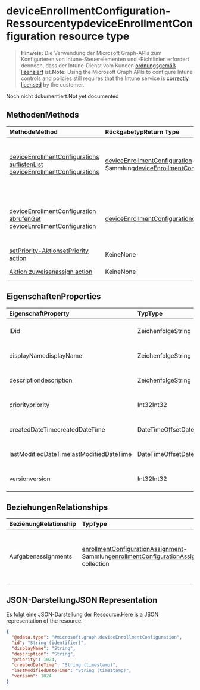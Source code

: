 # <a name="deviceenrollmentconfiguration-resource-type"></a><span data-ttu-id="c28f5-101">deviceEnrollmentConfiguration-Ressourcentyp</span><span class="sxs-lookup"><span data-stu-id="c28f5-101">deviceEnrollmentConfiguration resource type</span></span>

> <span data-ttu-id="c28f5-102">**Hinweis:** Die Verwendung der Microsoft Graph-APIs zum Konfigurieren von Intune-Steuerelementen und -Richtlinien erfordert dennoch, dass der Intune-Dienst vom Kunden [ordnungsgemäß lizenziert](https://go.microsoft.com/fwlink/?linkid=839381) ist.</span><span class="sxs-lookup"><span data-stu-id="c28f5-102">**Note:** Using the Microsoft Graph APIs to configure Intune controls and policies still requires that the Intune service is [correctly licensed](https://go.microsoft.com/fwlink/?linkid=839381) by the customer.</span></span>

<span data-ttu-id="c28f5-103">Noch nicht dokumentiert.</span><span class="sxs-lookup"><span data-stu-id="c28f5-103">Not yet documented</span></span>
## <a name="methods"></a><span data-ttu-id="c28f5-104">Methoden</span><span class="sxs-lookup"><span data-stu-id="c28f5-104">Methods</span></span>
|<span data-ttu-id="c28f5-105">Methode</span><span class="sxs-lookup"><span data-stu-id="c28f5-105">Method</span></span>|<span data-ttu-id="c28f5-106">Rückgabetyp</span><span class="sxs-lookup"><span data-stu-id="c28f5-106">Return Type</span></span>|<span data-ttu-id="c28f5-107">Beschreibung</span><span class="sxs-lookup"><span data-stu-id="c28f5-107">Description</span></span>|
|:---|:---|:---|
|[<span data-ttu-id="c28f5-108">deviceEnrollmentConfigurations auflisten</span><span class="sxs-lookup"><span data-stu-id="c28f5-108">List deviceEnrollmentConfigurations</span></span>](../api/intune_onboarding_deviceenrollmentconfiguration_list.md)|<span data-ttu-id="c28f5-109">[deviceEnrollmentConfiguration](../resources/intune_onboarding_deviceenrollmentconfiguration.md)-Sammlung</span><span class="sxs-lookup"><span data-stu-id="c28f5-109">[deviceEnrollmentConfiguration](../resources/intune_onboarding_deviceenrollmentconfiguration.md) collection</span></span>|<span data-ttu-id="c28f5-110">Auflisten von Eigenschaften und Beziehungen der [deviceEnrollmentConfiguration](../resources/intune_onboarding_deviceenrollmentconfiguration.md)-Objekte.</span><span class="sxs-lookup"><span data-stu-id="c28f5-110">List properties and relationships of the [deviceEnrollmentConfiguration](../resources/intune_onboarding_deviceenrollmentconfiguration.md) objects.</span></span>|
|[<span data-ttu-id="c28f5-111">deviceEnrollmentConfiguration abrufen</span><span class="sxs-lookup"><span data-stu-id="c28f5-111">Get deviceEnrollmentConfiguration</span></span>](../api/intune_onboarding_deviceenrollmentconfiguration_get.md)|[<span data-ttu-id="c28f5-112">deviceEnrollmentConfiguration</span><span class="sxs-lookup"><span data-stu-id="c28f5-112">deviceEnrollmentConfiguration</span></span>](../resources/intune_onboarding_deviceenrollmentconfiguration.md)|<span data-ttu-id="c28f5-113">Lesen von Eigenschaften und Beziehungen des [deviceEnrollmentConfiguration](../resources/intune_onboarding_deviceenrollmentconfiguration.md)-Objekts.</span><span class="sxs-lookup"><span data-stu-id="c28f5-113">Read properties and relationships of the [deviceEnrollmentConfiguration](../resources/intune_onboarding_deviceenrollmentconfiguration.md) object.</span></span>|
|[<span data-ttu-id="c28f5-114">setPriority-Aktion</span><span class="sxs-lookup"><span data-stu-id="c28f5-114">setPriority action</span></span>](../api/intune_onboarding_deviceenrollmentconfiguration_setpriority.md)|<span data-ttu-id="c28f5-115">Keine</span><span class="sxs-lookup"><span data-stu-id="c28f5-115">None</span></span>|<span data-ttu-id="c28f5-116">Noch nicht dokumentiert.</span><span class="sxs-lookup"><span data-stu-id="c28f5-116">Not yet documented</span></span>|
|[<span data-ttu-id="c28f5-117">Aktion zuweisen</span><span class="sxs-lookup"><span data-stu-id="c28f5-117">assign action</span></span>](../api/intune_onboarding_deviceenrollmentconfiguration_assign.md)|<span data-ttu-id="c28f5-118">Keine</span><span class="sxs-lookup"><span data-stu-id="c28f5-118">None</span></span>|<span data-ttu-id="c28f5-119">Noch nicht dokumentiert</span><span class="sxs-lookup"><span data-stu-id="c28f5-119">Not yet documented</span></span>|

## <a name="properties"></a><span data-ttu-id="c28f5-120">Eigenschaften</span><span class="sxs-lookup"><span data-stu-id="c28f5-120">Properties</span></span>
|<span data-ttu-id="c28f5-121">Eigenschaft</span><span class="sxs-lookup"><span data-stu-id="c28f5-121">Property</span></span>|<span data-ttu-id="c28f5-122">Typ</span><span class="sxs-lookup"><span data-stu-id="c28f5-122">Type</span></span>|<span data-ttu-id="c28f5-123">Beschreibung</span><span class="sxs-lookup"><span data-stu-id="c28f5-123">Description</span></span>|
|:---|:---|:---|
|<span data-ttu-id="c28f5-124">ID</span><span class="sxs-lookup"><span data-stu-id="c28f5-124">id</span></span>|<span data-ttu-id="c28f5-125">Zeichenfolge</span><span class="sxs-lookup"><span data-stu-id="c28f5-125">String</span></span>|<span data-ttu-id="c28f5-126">Noch nicht dokumentiert</span><span class="sxs-lookup"><span data-stu-id="c28f5-126">Not yet documented</span></span>|
|<span data-ttu-id="c28f5-127">displayName</span><span class="sxs-lookup"><span data-stu-id="c28f5-127">displayName</span></span>|<span data-ttu-id="c28f5-128">Zeichenfolge</span><span class="sxs-lookup"><span data-stu-id="c28f5-128">String</span></span>|<span data-ttu-id="c28f5-129">Noch nicht dokumentiert.</span><span class="sxs-lookup"><span data-stu-id="c28f5-129">Not yet documented</span></span>|
|<span data-ttu-id="c28f5-130">description</span><span class="sxs-lookup"><span data-stu-id="c28f5-130">description</span></span>|<span data-ttu-id="c28f5-131">Zeichenfolge</span><span class="sxs-lookup"><span data-stu-id="c28f5-131">String</span></span>|<span data-ttu-id="c28f5-132">Noch nicht dokumentiert.</span><span class="sxs-lookup"><span data-stu-id="c28f5-132">Not yet documented</span></span>|
|<span data-ttu-id="c28f5-133">priority</span><span class="sxs-lookup"><span data-stu-id="c28f5-133">priority</span></span>|<span data-ttu-id="c28f5-134">Int32</span><span class="sxs-lookup"><span data-stu-id="c28f5-134">Int32</span></span>|<span data-ttu-id="c28f5-135">Noch nicht dokumentiert.</span><span class="sxs-lookup"><span data-stu-id="c28f5-135">Not yet documented</span></span>|
|<span data-ttu-id="c28f5-136">createdDateTime</span><span class="sxs-lookup"><span data-stu-id="c28f5-136">createdDateTime</span></span>|<span data-ttu-id="c28f5-137">DateTimeOffset</span><span class="sxs-lookup"><span data-stu-id="c28f5-137">DateTimeOffset</span></span>|<span data-ttu-id="c28f5-138">Noch nicht dokumentiert.</span><span class="sxs-lookup"><span data-stu-id="c28f5-138">Not yet documented</span></span>|
|<span data-ttu-id="c28f5-139">lastModifiedDateTime</span><span class="sxs-lookup"><span data-stu-id="c28f5-139">lastModifiedDateTime</span></span>|<span data-ttu-id="c28f5-140">DateTimeOffset</span><span class="sxs-lookup"><span data-stu-id="c28f5-140">DateTimeOffset</span></span>|<span data-ttu-id="c28f5-141">Noch nicht dokumentiert.</span><span class="sxs-lookup"><span data-stu-id="c28f5-141">Not yet documented</span></span>|
|<span data-ttu-id="c28f5-142">version</span><span class="sxs-lookup"><span data-stu-id="c28f5-142">version</span></span>|<span data-ttu-id="c28f5-143">Int32</span><span class="sxs-lookup"><span data-stu-id="c28f5-143">Int32</span></span>|<span data-ttu-id="c28f5-144">Noch nicht dokumentiert.</span><span class="sxs-lookup"><span data-stu-id="c28f5-144">Not yet documented</span></span>|

## <a name="relationships"></a><span data-ttu-id="c28f5-145">Beziehungen</span><span class="sxs-lookup"><span data-stu-id="c28f5-145">Relationships</span></span>
|<span data-ttu-id="c28f5-146">Beziehung</span><span class="sxs-lookup"><span data-stu-id="c28f5-146">Relationship</span></span>|<span data-ttu-id="c28f5-147">Typ</span><span class="sxs-lookup"><span data-stu-id="c28f5-147">Type</span></span>|<span data-ttu-id="c28f5-148">Beschreibung</span><span class="sxs-lookup"><span data-stu-id="c28f5-148">Description</span></span>|
|:---|:---|:---|
|<span data-ttu-id="c28f5-149">Aufgaben</span><span class="sxs-lookup"><span data-stu-id="c28f5-149">assignments</span></span>|<span data-ttu-id="c28f5-150">[enrollmentConfigurationAssignment](../resources/intune_onboarding_enrollmentconfigurationassignment.md)-Sammlung</span><span class="sxs-lookup"><span data-stu-id="c28f5-150">[enrollmentConfigurationAssignment](../resources/intune_onboarding_enrollmentconfigurationassignment.md) collection</span></span>|<span data-ttu-id="c28f5-151">Die Liste derGruppenzuweisungen für das Gerätekonfigurationsprofil.</span><span class="sxs-lookup"><span data-stu-id="c28f5-151">The list of group assignments for the device configuration profile.</span></span>|

## <a name="json-representation"></a><span data-ttu-id="c28f5-152">JSON-Darstellung</span><span class="sxs-lookup"><span data-stu-id="c28f5-152">JSON Representation</span></span>
<span data-ttu-id="c28f5-153">Es folgt eine JSON-Darstellung der Ressource.</span><span class="sxs-lookup"><span data-stu-id="c28f5-153">Here is a JSON representation of the resource.</span></span>
<!--{
  "blockType": "resource",
  "baseType": "microsoft.graph.entity",
  "keyProperty": "id",
  "@odata.type": "microsoft.graph.deviceEnrollmentConfiguration"
}-->
``` json
{
  "@odata.type": "#microsoft.graph.deviceEnrollmentConfiguration",
  "id": "String (identifier)",
  "displayName": "String",
  "description": "String",
  "priority": 1024,
  "createdDateTime": "String (timestamp)",
  "lastModifiedDateTime": "String (timestamp)",
  "version": 1024
}
```








